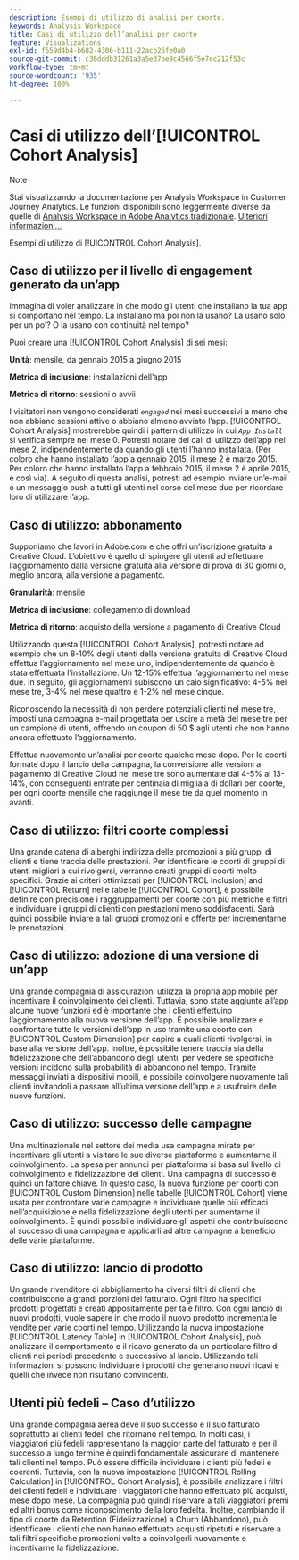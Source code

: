 ```yaml
---
description: Esempi di utilizzo di analisi per coorte.
keywords: Analysis Workspace
title: Casi di utilizzo dell’analisi per coorte
feature: Visualizations
exl-id: f559d4b4-b682-4306-b111-22acb26fe0a0
source-git-commit: c36dddb31261a3a5e37be9c4566f5e7ec212f53c
workflow-type: tm+mt
source-wordcount: '935'
ht-degree: 100%

---
```


# Casi di utilizzo dell’[!UICONTROL Cohort Analysis]

>[!NOTE]
>
>Stai visualizzando la documentazione per Analysis Workspace in Customer Journey Analytics. Le funzioni disponibili sono leggermente diverse da quelle di [Analysis Workspace in Adobe Analytics tradizionale](https://experienceleague.adobe.com/docs/analytics/analyze/analysis-workspace/home.html?lang=it). [Ulteriori informazioni...](/help/getting-started/cja-aa.md)

Esempi di utilizzo di [!UICONTROL Cohort Analysis].

## Caso di utilizzo per il livello di engagement generato da un’app

Immagina di voler analizzare in che modo gli utenti che installano la tua app si comportano nel tempo. La installano ma poi non la usano? La usano solo per un po’? O la usano con continuità nel tempo?

Puoi creare una [!UICONTROL Cohort Analysis] di sei mesi:

**Unità**: mensile, da gennaio 2015 a giugno 2015

**Metrica di inclusione**: installazioni dell’app

**Metrica di ritorno**: sessioni o avvii

I visitatori non vengono considerati *`engaged`* nei mesi successivi a meno che non abbiano sessioni attive o abbiano almeno avviato l’app. [!UICONTROL Cohort Analysis] mostrerebbe quindi i pattern di utilizzo in cui *`App Install`* si verifica sempre nel mese 0. Potresti notare dei cali di utilizzo dell’app nel mese 2, indipendentemente da quando gli utenti l’hanno installata. (Per coloro che hanno installato l’app a gennaio 2015, il mese 2 è marzo 2015. Per coloro che hanno installato l’app a febbraio 2015, il mese 2 è aprile 2015, e così via). A seguito di questa analisi, potresti ad esempio inviare un’e-mail o un messaggio push a tutti gli utenti nel corso del mese due per ricordare loro di utilizzare l’app.

## Caso di utilizzo: abbonamento

Supponiamo che lavori in Adobe.com e che offri un’iscrizione gratuita a Creative Cloud. L’obiettivo è quello di spingere gli utenti ad effettuare l’aggiornamento dalla versione gratuita alla versione di prova di 30 giorni o, meglio ancora, alla versione a pagamento.

**Granularità**: mensile

**Metrica di inclusione**: collegamento di download

**Metrica di ritorno**: acquisto della versione a pagamento di Creative Cloud

Utilizzando questa [!UICONTROL Cohort Analysis], potresti notare ad esempio che un 8-10% degli utenti della versione gratuita di Creative Cloud effettua l’aggiornamento nel mese uno, indipendentemente da quando è stata effettuata l’installazione. Un 12-15% effettua l’aggiornamento nel mese due. In seguito, gli aggiornamenti subiscono un calo significativo: 4-5% nel mese tre, 3-4% nel mese quattro e 1-2% nel mese cinque.

Riconoscendo la necessità di non perdere potenziali clienti nel mese tre, imposti una campagna e-mail progettata per uscire a metà del mese tre per un campione di utenti, offrendo un coupon di 50 $ agli utenti che non hanno ancora effettuato l’aggiornamento.

Effettua nuovamente un’analisi per coorte qualche mese dopo. Per le coorti formate dopo il lancio della campagna, la conversione alle versioni a pagamento di Creative Cloud nel mese tre sono aumentate dal 4-5% al 13-14%, con conseguenti entrate per centinaia di migliaia di dollari per coorte, per ogni coorte mensile che raggiunge il mese tre da quel momento in avanti.

## Caso di utilizzo: filtri coorte complessi

Una grande catena di alberghi indirizza delle promozioni a più gruppi di clienti e tiene traccia delle prestazioni. Per identificare le coorti di gruppi di utenti migliori a cui rivolgersi, verranno creati gruppi di coorti molto specifici. Grazie ai criteri ottimizzati per [!UICONTROL Inclusion] and [!UICONTROL Return] nelle tabelle [!UICONTROL Cohort], è possibile definire con precisione i raggruppamenti per coorte con più metriche e filtri e individuare i gruppi di clienti con prestazioni meno soddisfacenti. Sarà quindi possibile inviare a tali gruppi promozioni e offerte per incrementarne le prenotazioni.

## Caso di utilizzo: adozione di una versione di un’app

Una grande compagnia di assicurazioni utilizza la propria app mobile per incentivare il coinvolgimento dei clienti. Tuttavia, sono state aggiunte all’app alcune nuove funzioni ed è importante che i clienti effettuino l’aggiornamento alla nuova versione dell’app. È possibile analizzare e confrontare tutte le versioni dell’app in uso tramite una coorte con [!UICONTROL Custom Dimension] per capire a quali clienti rivolgersi, in base alla versione dell’app. Inoltre, è possibile tenere traccia sia della fidelizzazione che dell’abbandono degli utenti, per vedere se specifiche versioni incidono sulla probabilità di abbandono nel tempo. Tramite messaggi inviati a dispositivi mobili, è possibile coinvolgere nuovamente tali clienti invitandoli a passare all’ultima versione dell’app e a usufruire delle nuove funzioni.

## Caso di utilizzo: successo delle campagne

Una multinazionale nel settore dei media usa campagne mirate per incentivare gli utenti a visitare le sue diverse piattaforme e aumentarne il coinvolgimento. La spesa per annunci per piattaforma si basa sul livello di coinvolgimento e fidelizzazione dei clienti. Una campagna di successo è quindi un fattore chiave. In questo caso, la nuova funzione per coorti con [!UICONTROL Custom Dimension] nelle tabelle [!UICONTROL Cohort] viene usata per confrontare varie campagne e individuare quelle più efficaci nell’acquisizione e nella fidelizzazione degli utenti per aumentarne il coinvolgimento. È quindi possibile individuare gli aspetti che contribuiscono al successo di una campagna e applicarli ad altre campagne a beneficio delle varie piattaforme.

## Caso di utilizzo: lancio di prodotto

Un grande rivenditore di abbigliamento ha diversi filtri di clienti che contribuiscono a grandi porzioni del fatturato. Ogni filtro ha specifici prodotti progettati e creati appositamente per tale filtro. Con ogni lancio di nuovi prodotti, vuole sapere in che modo il nuovo prodotto incrementa le vendite per varie coorti nel tempo. Utilizzando la nuova impostazione [!UICONTROL Latency Table] in [!UICONTROL Cohort Analysis], può analizzare il comportamento e il ricavo generato da un particolare filtro di clienti nei periodi precedente e successivo al lancio. Utilizzando tali informazioni si possono individuare i prodotti che generano nuovi ricavi e quelli che invece non risultano convincenti.

## Utenti più fedeli – Caso d’utilizzo

Una grande compagnia aerea deve il suo successo e il suo fatturato soprattutto ai clienti fedeli che ritornano nel tempo. In molti casi, i viaggiatori più fedeli rappresentano la maggior parte del fatturato e per il successo a lungo termine è quindi fondamentale assicurare di mantenere tali clienti nel tempo. Può essere difficile individuare i clienti più fedeli e coerenti. Tuttavia, con la nuova impostazione [!UICONTROL Rolling Calculation] in [!UICONTROL Cohort Analysis], è possibile analizzare i filtri dei clienti fedeli e individuare i viaggiatori che hanno effettuato più acquisti, mese dopo mese. La compagnia può quindi riservare a tali viaggiatori premi ed altri bonus come riconoscimento della loro fedeltà. Inoltre, cambiando il tipo di coorte da Retention (Fidelizzazione) a Churn (Abbandono), può identificare i clienti che non hanno effettuato acquisti ripetuti e riservare a tali filtri specifiche promozioni volte a coinvolgerli nuovamente e incentivarne la fidelizzazione.
